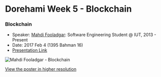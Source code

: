 # Dorehami Week 5 - Blockchain

### Blockchain
- Speaker: [Mahdi Fooladgar](https://github.com/professormahi): Software Engineering Student @ IUT, 2013 - Present
- Date: 2017 Feb 4 (1395 Bahman 16)
- [Presentation Link](https://goo.gl/KVwUIK)

![Mahdi Fooladgar - Blockchain]()

[View the poster in higher resolution]()
